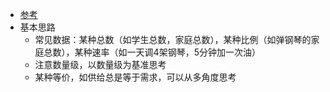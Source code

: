 - [参考](https://zhuanlan.zhihu.com/p/130831629)
- 基本思路
  - 常见数据：某种总数（如学生总数，家庭总数），某种比例（如弹钢琴的家庭总数），某种速率（如一天调4架钢琴，5分钟加一次油）
  - 注意数量级，以数量级为基准思考
  - 某种等价，如供给总是等于需求，可以从多角度思考